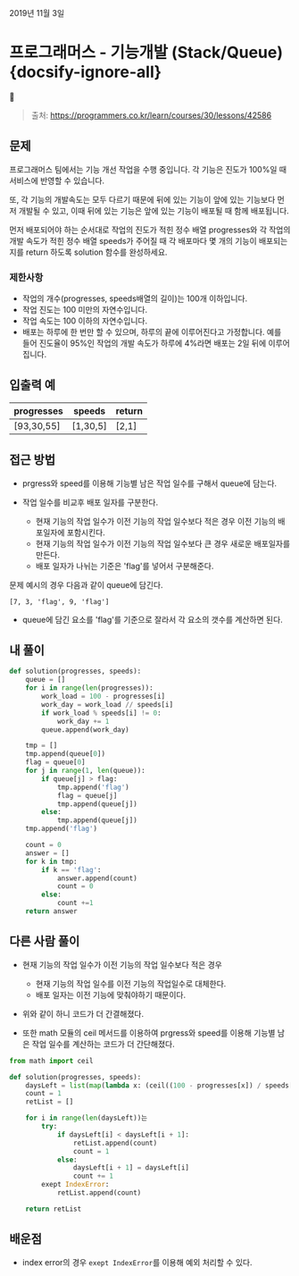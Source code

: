 
2019년 11월 3일

# 프로그래머스 - 기능개발 (Stack/Queue) {docsify-ignore-all}

> 출처: https://programmers.co.kr/learn/courses/30/lessons/42586

## 문제

프로그래머스 팀에서는 기능 개선 작업을 수행 중입니다. 각 기능은 진도가 100%일 때 서비스에 반영할 수 있습니다.

또, 각 기능의 개발속도는 모두 다르기 때문에 뒤에 있는 기능이 앞에 있는 기능보다 먼저 개발될 수 있고, 이때 뒤에 있는 기능은 앞에 있는 기능이 배포될 때 함께 배포됩니다.

먼저 배포되어야 하는 순서대로 작업의 진도가 적힌 정수 배열 progresses와 각 작업의 개발 속도가 적힌 정수 배열 speeds가 주어질 때 각 배포마다 몇 개의 기능이 배포되는지를 return 하도록 solution 함수를 완성하세요.

###  제한사항

- 작업의 개수(progresses, speeds배열의 길이)는 100개 이하입니다.
- 작업 진도는 100 미만의 자연수입니다.
- 작업 속도는 100 이하의 자연수입니다.
- 배포는 하루에 한 번만 할 수 있으며, 하루의 끝에 이루어진다고 가정합니다. 예를 들어 진도율이 95%인 작업의 개발 속도가 하루에 4%라면 배포는 2일 뒤에 이루어집니다.

## 입출력 예

| progresses | speeds   | return |
|------------|----------|--------|
| [93,30,55] | [1,30,5] | [2,1]  |


## 접근 방법

- prgress와 speed를 이용해 기능별 남은 작업 일수를 구해서 queue에 담는다.

- 작업 일수를 비교후 배포 일자를 구분한다.
    - 현재 기능의 작업 일수가 이전 기능의 작업 일수보다 적은 경우 이전 기능의 배포일자에 포함시킨다.
    - 현재 기능의 작업 일수가 이전 기능의 작업 일수보다 큰 경우 새로운 배포일자를 만든다.
    - 배포 일자가 나뉘는 기준은 'flag'를 넣어서 구분해준다.

문제 예시의 경우 다음과 같이 queue에 담긴다.

```
[7, 3, 'flag', 9, 'flag']
```

- queue에 담긴 요소를 'flag'를 기준으로 잘라서 각 요소의 갯수를 계산하면 된다.

## 내 풀이

```python
def solution(progresses, speeds):
    queue = []
    for i in range(len(progresses)):
        work_load = 100 - progresses[i]
        work_day = work_load // speeds[i]
        if work_load % speeds[i] != 0:
            work_day += 1
        queue.append(work_day)

    tmp = []
    tmp.append(queue[0])
    flag = queue[0]
    for j in range(1, len(queue)):
        if queue[j] > flag:
            tmp.append('flag')
            flag = queue[j]
            tmp.append(queue[j])
        else:
            tmp.append(queue[j])
    tmp.append('flag')

    count = 0
    answer = []
    for k in tmp:
        if k == 'flag':
            answer.append(count)
            count = 0
        else:
            count +=1
    return answer
```

## 다른 사람 풀이

- 현재 기능의 작업 일수가 이전 기능의 작업 일수보다 적은 경우

    - 현재 기능의 작업 일수를 이전 기능의 작업일수로 대체한다.
    - 배포 일자는 이전 기능에 맞춰야하기 때문이다.

- 위와 같이 하니 코드가 더 간결해졌다.
- 또한 math 모듈의 ceil 메서드를 이용하여 prgress와 speed를 이용해 기능별 남은 작업 일수를 계산하는 코드가 더 간단해졌다.

```python
from math import ceil

def solution(progresses, speeds):
    daysLeft = list(map(lambda x: (ceil((100 - progresses[x]) / speeds[x])), range(len(progresses))))
    count = 1
    retList = []

    for i in range(len(daysLeft))는
        try:
            if daysLeft[i] < daysLeft[i + 1]:
                retList.append(count)
                count = 1
            else:
                daysLeft[i + 1] = daysLeft[i]
                count += 1
        exept IndexError:
            retList.append(count)

    return retList
```

## 배운점

- index error의 경우 `exept IndexError`를 이용해 예외 처리할 수 있다.

